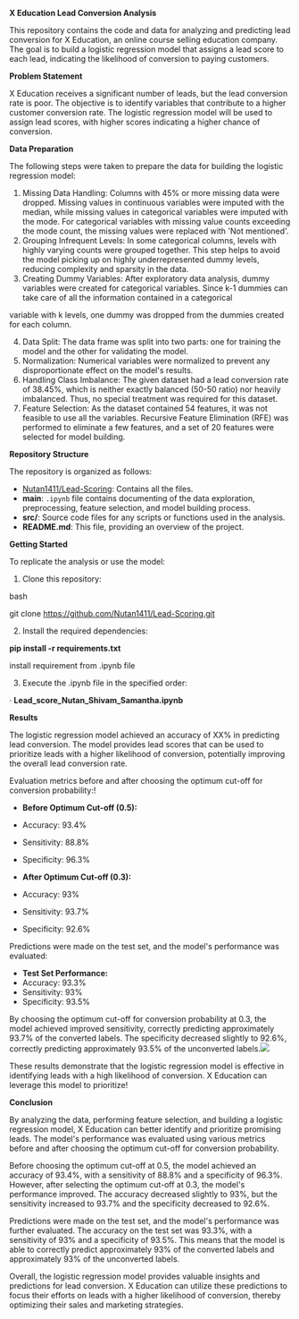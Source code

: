 ﻿**X Education Lead Conversion Analysis**

This repository contains the code and data for analyzing and predicting lead conversion for X Education, an online course selling education company. The goal is to build a logistic regression model that assigns a lead score to each lead, indicating the likelihood of conversion to paying customers.

**Problem Statement**

X Education receives a significant number of leads, but the lead conversion rate is poor. The objective is to identify variables that contribute to a higher customer conversion rate. The logistic regression model will be used to assign lead scores, with higher scores indicating a higher chance of conversion.

**Data Preparation**

The following steps were taken to prepare the data for building the logistic regression model:

1. Missing Data Handling: Columns with 45% or more missing data were dropped. Missing values in continuous variables were imputed with the median, while missing values in categorical variables were imputed with the mode. For categorical variables with missing value counts exceeding the mode count, the missing values were replaced with 'Not mentioned'.
1. Grouping Infrequent Levels: In some categorical columns, levels with highly varying counts were grouped together. This step helps to avoid the model picking up on highly underrepresented dummy levels, reducing complexity and sparsity in the data.
1. Creating Dummy Variables: After exploratory data analysis, dummy variables were created for categorical variables. Since k-1 dummies can take care of all the information contained in a categorical

variable with k levels, one dummy was dropped from the dummies created for each column.

4. Data Split: The data frame was split into two parts: one for training the model and the other for validating the model.
4. Normalization: Numerical variables were normalized to prevent any disproportionate effect on the model's results.
4. Handling Class Imbalance: The given dataset had a lead conversion rate of 38.45%, which is neither exactly balanced (50-50 ratio) nor heavily imbalanced. Thus, no special treatment was required for this dataset.
4. Feature Selection: As the dataset contained 54 features, it was not feasible to use all the variables. Recursive Feature Elimination (RFE) was performed to eliminate a few features, and a set of 20 features were selected for model building.

**Repository Structure**

The repository is organized as follows:

- [Nutan1411/Lead-Scoring](https://github.com/Nutan1411/Lead-Scoring): Contains all the files.
- **main**: `.ipynb` file contains documenting of the data exploration, preprocessing, feature selection, and model building process.
- **src/**: Source code files for any scripts or functions used in the analysis.
- **README.md**: This file, providing an overview of the project.

**Getting Started**

To replicate the analysis or use the model:

1. Clone this repository:

bash

git clone https://github.com/Nutan1411/Lead-Scoring.git

2. Install the required dependencies:

**pip install -r requirements.txt**

install requirement from .ipynb file

3. Execute the .ipynb file in the specified order:

· **Lead_score_Nutan_Shivam_Samantha.ipynb**

**Results**

The logistic regression model achieved an accuracy of XX% in predicting lead conversion. The model provides lead scores that can be used to prioritize leads with a higher likelihood of conversion, potentially improving the overall lead conversion rate.

Evaluation metrics before and after choosing the optimum cut-off for conversion probability:!

- **Before Optimum Cut-off (0.5):**
- Accuracy: 93.4%
- Sensitivity: 88.8%
- Specificity: 96.3%
- **After Optimum Cut-off (0.3):**
- Accuracy: 93%
- Sensitivity: 93.7%

- Specificity: 92.6%

Predictions were made on the test set, and the model's performance was evaluated:

- **Test Set Performance:**
- Accuracy: 93.3%
- Sensitivity: 93%
- Specificity: 93.5%

By choosing the optimum cut-off for conversion probability at 0.3, the model achieved improved sensitivity, correctly predicting approximately 93.7% of the converted labels. The specificity decreased slightly to 92.6%, correctly predicting approximately 93.5% of the unconverted labels.![](Aspose.Words.30887d31-5cc2-40af-a0b1-5b7c4ff82467.002.png)

These results demonstrate that the logistic regression model is effective in identifying leads with a high likelihood of conversion. X Education can leverage this model to prioritize!

**Conclusion**

By analyzing the data, performing feature selection, and building a logistic regression model, X Education can better identify and prioritize promising leads. The model's performance was evaluated using various metrics before and after choosing the optimum cut-off for conversion probability.

Before choosing the optimum cut-off at 0.5, the model achieved an accuracy of 93.4%, with a sensitivity of 88.8% and a specificity of 96.3%. However, after selecting the optimum cut-off at 0.3, the model's performance improved. The accuracy decreased slightly to 93%, but the sensitivity increased to 93.7% and the specificity decreased to 92.6%.

Predictions were made on the test set, and the model's performance was further evaluated. The accuracy on the test set was 93.3%, with a sensitivity of 93% and a specificity of 93.5%. This means that the model is able to correctly predict approximately 93% of the converted labels and approximately 93% of the unconverted labels.

Overall, the logistic regression model provides valuable insights and predictions for lead conversion. X Education can utilize these predictions to focus their efforts on leads with a higher likelihood of conversion, thereby optimizing their sales and marketing strategies.

